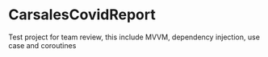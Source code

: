 # CarsalesCovidReport
Test project for team review, this include MVVM, dependency injection, use case and coroutines
